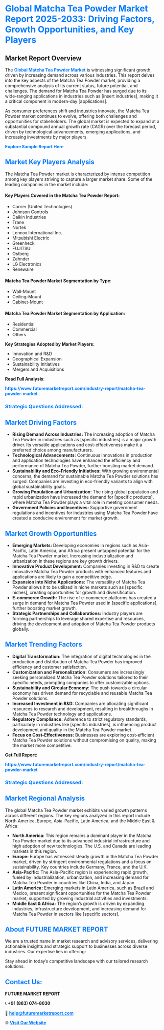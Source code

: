 <h1 style="color: #007BFF;">Global Matcha Tea Powder Market Report 2025-2033: Driving Factors, Growth Opportunities, and Key Players</h1>

<section id="overview">
<h2>Market Report Overview</h2>
<p>The <a href="https://www.futuremarketreport.com/industry-report/matcha-tea-powder-market" style="color: #007BFF; text-decoration: none;"><strong>Global Matcha Tea Powder Market</strong></a> is witnessing significant growth, driven by increasing demand across various industries. This report delves into the key aspects of the Matcha Tea Powder market, providing a comprehensive analysis of its current status, future potential, and challenges. The demand for Matcha Tea Powder has surged due to its wide-ranging applications in industries such as [insert industries], making it a critical component in modern-day [applications].</p>
<p>As consumer preferences shift and industries innovate, the Matcha Tea Powder market continues to evolve, offering both challenges and opportunities for stakeholders. The global market is expected to expand at a substantial compound annual growth rate (CAGR) over the forecast period, driven by technological advancements, emerging applications, and increasing investments by major players.</p>
</section>

<section id="overview">
<p><a href="https://www.futuremarketreport.com/request-sample/reportId=37788" style="color: #007BFF; text-decoration: none;"><strong>Explore Sample Report Here</strong></a></p>
</section>

<section id="key-players">
<h2 style="color: #007BFF;">Market Key Players Analysis</h2>
<p>The Matcha Tea Powder market is characterized by intense competition among key players striving to capture a larger market share. Some of the leading companies in the market include:</p>
<h4>Key Players Covered in the Matcha Tea Powder Report:</h4>
<ul><li>Carrier (United Technologies)</li><li>Johnson Controls</li><li>Daikin Industries</li><li>Trane</li><li>Nortek</li><li>Lennox International Inc.</li><li>Mitsubishi Electric</li><li>Greenheck</li><li>FUJITSU</li><li>Ostberg</li><li>Zehnder</li><li>LG Electronics</li><li>Renewaire</li></ul>
<h4>Matcha Tea Powder Market Segmentation by Type:</h4>
<ul><li>Wall-Mount</li><li>Ceiling-Mount</li><li>Cabinet-Mount</li></ul>

<h4>Matcha Tea Powder Market Segmentation by Application:</h4>
<ul><li>Residential</li><li>Commercial</li><li>Others</li></ul>
<p><strong>Key Strategies Adopted by Market Players:</strong></p>
<ul>
<li>Innovation and R&D</li>
<li>Geographical Expansion</li>
<li>Sustainability Initiatives</li>
<li>Mergers and Acquisitions</li>
</ul>
</section>

<section>
<p><strong>Read Full Analysis: </strong></p><a href="https://www.futuremarketreport.com/industry-report/matcha-tea-powder-market" style="color: #007BFF; text-decoration: none;"><strong>https://www.futuremarketreport.com/industry-report/matcha-tea-powder-market</strong></a>
<h3 style="color: #007BFF;">Strategic Questions Addressed:</h3>
</section>

<section id="driving-factors">
<h2 style="color: #007BFF;">Market Driving Factors</h2>
<ul>
<li><strong>Rising Demand Across Industries:</strong> The increasing adoption of Matcha Tea Powder in industries such as [specific industries] is a major growth driver. Its versatile applications and cost-effectiveness make it a preferred choice among manufacturers.</li>
<li><strong>Technological Advancements:</strong> Continuous innovations in production and application technologies have enhanced the efficiency and performance of Matcha Tea Powder, further boosting market demand.</li>
<li><strong>Sustainability and Eco-Friendly Initiatives:</strong> With growing environmental concerns, the demand for sustainable Matcha Tea Powder solutions has surged. Companies are investing in eco-friendly variants to align with global sustainability goals.</li>
<li><strong>Growing Population and Urbanization:</strong> The rising global population and rapid urbanization have increased the demand for [specific products], where Matcha Tea Powder plays a vital role in meeting consumer needs.</li>
<li><strong>Government Policies and Incentives:</strong> Supportive government regulations and incentives for industries using Matcha Tea Powder have created a conducive environment for market growth.</li>
</ul>
</section>

<section id="growth-opportunities">
<h2 style="color: #007BFF;">Market Growth Opportunities</h2>
<ul>
<li><strong>Emerging Markets:</strong> Developing economies in regions such as Asia-Pacific, Latin America, and Africa present untapped potential for the Matcha Tea Powder market. Increasing industrialization and urbanization in these regions are key growth drivers.</li>
<li><strong>Innovative Product Development:</strong> Companies investing in R&D to create innovative Matcha Tea Powder products with enhanced features and applications are likely to gain a competitive edge.</li>
<li><strong>Expansion into Niche Applications:</strong> The versatility of Matcha Tea Powder allows it to be utilized in niche markets such as [specific niches], creating opportunities for growth and diversification.</li>
<li><strong>E-commerce Growth:</strong> The rise of e-commerce platforms has created a surge in demand for Matcha Tea Powder used in [specific applications], further boosting market growth.</li>
<li><strong>Strategic Partnerships and Collaborations:</strong> Industry players are forming partnerships to leverage shared expertise and resources, driving the development and adoption of Matcha Tea Powder products globally.</li>
</ul>
</section>

<section id="trending-factors">
<h2 style="color: #007BFF;">Market Trending Factors</h2>
<ul>
<li><strong>Digital Transformation:</strong> The integration of digital technologies in the production and distribution of Matcha Tea Powder has improved efficiency and customer satisfaction.</li>
<li><strong>Customization and Personalization:</strong> Consumers are increasingly seeking personalized Matcha Tea Powder solutions tailored to their specific needs, prompting companies to offer customizable options.</li>
<li><strong>Sustainability and Circular Economy:</strong> The push towards a circular economy has driven demand for recyclable and reusable Matcha Tea Powder solutions.</li>
<li><strong>Increased Investment in R&D:</strong> Companies are allocating significant resources to research and development, resulting in breakthroughs in Matcha Tea Powder technology and applications.</li>
<li><strong>Regulatory Compliance:</strong> Adherence to strict regulatory standards, particularly in industries like [specific industries], is influencing product development and quality in the Matcha Tea Powder market.</li>
<li><strong>Focus on Cost-Effectiveness:</strong> Businesses are exploring cost-efficient Matcha Tea Powder solutions without compromising on quality, making the market more competitive.</li>
</ul>
</section>

<section>
<p><strong>Get Full Report: </strong></p><a href="https://www.futuremarketreport.com/industry-report/matcha-tea-powder-market" style="color: #007BFF; text-decoration: none;"><strong>https://www.futuremarketreport.com/industry-report/matcha-tea-powder-market</strong></a>
<h3 style="color: #007BFF;">Strategic Questions Addressed:</h3>
</section>


<section id="regional-analysis">
<h2 style="color: #007BFF;">Market Regional Analysis</h2>
<p>The global Matcha Tea Powder market exhibits varied growth patterns across different regions. The key regions analyzed in this report include North America, Europe, Asia-Pacific, Latin America, and the Middle East & Africa:</p>
<ul>
<li><strong>North America:</strong> This region remains a dominant player in the Matcha Tea Powder market due to its advanced industrial infrastructure and high adoption of new technologies. The U.S. and Canada are leading markets in this region.</li>
<li><strong>Europe:</strong> Europe has witnessed steady growth in the Matcha Tea Powder market, driven by stringent environmental regulations and a focus on sustainability. Key countries include Germany, France, and the U.K.</li>
<li><strong>Asia-Pacific:</strong> The Asia-Pacific region is experiencing rapid growth, fueled by industrialization, urbanization, and increasing demand for Matcha Tea Powder in countries like China, India, and Japan.</li>
<li><strong>Latin America:</strong> Emerging markets in Latin America, such as Brazil and Mexico, present significant opportunities for the Matcha Tea Powder market, supported by growing industrial activities and investments.</li>
<li><strong>Middle East & Africa:</strong> The region’s growth is driven by expanding industries, infrastructure development, and increasing demand for Matcha Tea Powder in sectors like [specific sectors].</li>
</ul>
</section>

<footer>
<h2 style="color: #007BFF;">About FUTURE MARKET REPORT</h2>
<p>We are a trusted name in market research and advisory services, delivering actionable insights and strategic support to businesses across diverse industries. Our expertise lies in offering:</p>

<p>Stay ahead in today’s competitive landscape with our tailored research solutions.</p>

<h2 style="color: #007BFF;">Contact Us:</h2>
<p><strong>FUTURE MARKET REPORT</strong></p>
<p>📞 <strong>+91 (883) 074-8030</strong></p>
<p>📧 <strong><a href="mailto:help@futuremarketreport.com" style="color: #007BFF;">help@futuremarketreport.com</a></strong></p>
<p>🌐 <strong><a href="https://www.futuremarketreport.com/" style="color: #007BFF;">Visit Our Website</a></strong></p>
</footer>